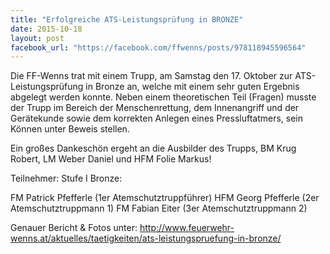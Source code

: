 ```yaml
---
title: "Erfolgreiche ATS-Leistungsprüfung in BRONZE"
date: 2015-10-18
layout: post
facebook_url: "https://facebook.com/ffwenns/posts/978118945596564"
---
```


Die FF-Wenns trat mit einem Trupp, am Samstag den 17. Oktober zur ATS-Leistungsprüfung in Bronze an, welche mit einem sehr guten Ergebnis abgelegt werden konnte. Neben einem theoretischen Teil (Fragen) musste der Trupp im Bereich der Menschenrettung, dem Innenangriff und der Gerätekunde sowie dem korrekten Anlegen eines Pressluftatmers, sein Können unter Beweis stellen.

Ein großes Dankeschön ergeht an die Ausbilder des Trupps, BM Krug Robert, LM Weber Daniel und HFM Folie Markus!

Teilnehmer:
Stufe I Bronze:

 FM Patrick Pfefferle (1er Atemschutztruppführer)
 HFM Georg Pfefferle (2er Atemschutztruppmann 1)
 FM Fabian Eiter (3er Atemschutztruppmann 2)

Genauer Bericht & Fotos unter: http://www.feuerwehr-wenns.at/aktuelles/taetigkeiten/ats-leistungspruefung-in-bronze/